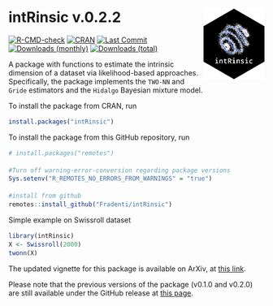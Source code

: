 # intRinsic v.0.2.2 <img src="man/figures/intLogo.png" align="right" width="120" />

<!-- badges: start -->
[![R-CMD-check](https://github.com/Fradenti/intRinsic/workflows/R-CMD-check/badge.svg)](https://github.com/Fradenti/intRinsic/actions)
[![CRAN](https://www.r-pkg.org/badges/version/intRinsic)](https://cran.r-project.org/package=intRinsic)
[![Last Commit](https://img.shields.io/github/last-commit/fradenti/intRinsic)](https://github.com/fradenti/intRinsic)
[![Downloads (monthly)](https://cranlogs.r-pkg.org/badges/intRinsic?color=brightgreen)](https://www.r-pkg.org/pkg/intRinsic)
[![Downloads (total)](https://cranlogs.r-pkg.org/badges/grand-total/intRinsic?color=brightgreen)](https://www.r-pkg.org/pkg/intRinsic)
<!-- [![JSS](https://img.shields.io/badge/JSS-10.18637%2Fjss.v040.i08-brightgreen)]()
[![Codecov test coverage](https://codecov.io/gh/Fradenti/intRinsic/branch/main/graph/badge.svg)](https://app.codecov.io/gh/Fradenti/intRinsic?branch=main)
[![R-CMD-check](https://github.com/Fradenti/intRinsic/actions/workflows/R-CMD-check.yaml/badge.svg)](https://github.com/Fradenti/intRinsic/actions/workflows/R-CMD-check.yaml)
 -->
<!-- badges: end -->

A package with functions to estimate the intrinsic dimension of a dataset via likelihood-based approaches. 
Specifically, the package implements the `TWO-NN` and `Gride` estimators and the `Hidalgo` Bayesian mixture model.

To install the package from CRAN, run
```r
install.packages("intRinsic")
```

To install the package from this GitHub repository, run
```r
# install.packages("remotes")

#Turn off warning-error-conversion regarding package versions
Sys.setenv("R_REMOTES_NO_ERRORS_FROM_WARNINGS" = "true")

#install from github
remotes::install_github("Fradenti/intRinsic")
```

Simple example on Swissroll dataset

```r
library(intRinsic)
X <- Swissroll(2000)
twonn(X)
```

The updated vignette for this package is available on ArXiv, at [this link](https://arxiv.org/pdf/2102.11425.pdf).

Please note that the previous versions of the package (v0.1.0 and v0.2.0) are still available under the GitHub release at [this page](https://github.com/Fradenti/intRinsic/releases).
